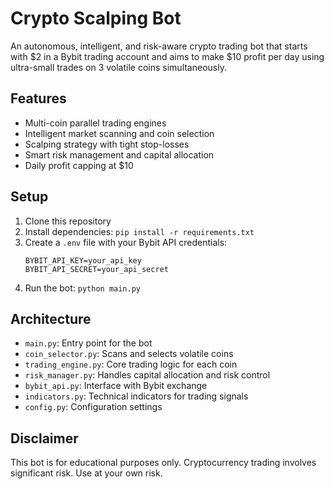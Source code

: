 # Crypto Scalping Bot

An autonomous, intelligent, and risk-aware crypto trading bot that starts with $2 in a Bybit trading account and aims to make $10 profit per day using ultra-small trades on 3 volatile coins simultaneously.

## Features

- Multi-coin parallel trading engines
- Intelligent market scanning and coin selection
- Scalping strategy with tight stop-losses
- Smart risk management and capital allocation
- Daily profit capping at $10

## Setup

1. Clone this repository
2. Install dependencies: `pip install -r requirements.txt`
3. Create a `.env` file with your Bybit API credentials:
   ```
   BYBIT_API_KEY=your_api_key
   BYBIT_API_SECRET=your_api_secret
   ```
4. Run the bot: `python main.py`

## Architecture

- `main.py`: Entry point for the bot
- `coin_selector.py`: Scans and selects volatile coins
- `trading_engine.py`: Core trading logic for each coin
- `risk_manager.py`: Handles capital allocation and risk control
- `bybit_api.py`: Interface with Bybit exchange
- `indicators.py`: Technical indicators for trading signals
- `config.py`: Configuration settings

## Disclaimer

This bot is for educational purposes only. Cryptocurrency trading involves significant risk. Use at your own risk.
